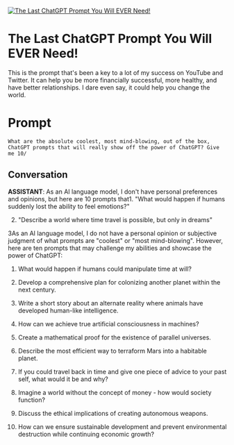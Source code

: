 
[![The Last ChatGPT Prompt You Will EVER Need!](https://flow-prompt-covers.s3.us-west-1.amazonaws.com/icon/cute/cute_1.png)]()
# The Last ChatGPT Prompt You Will EVER Need! 
This is the prompt that's been a key to a lot of my success on YouTube and Twitter. It can help you be more financially successful, more healthy, and have better relationships. I dare even say, it could help you change the world.

# Prompt

```
What are the absolute coolest, most mind-blowing, out of the box, ChatGPT prompts that will really show off the power of ChatGPT? Give me 10/
```

## Conversation

**ASSISTANT**: As an AI language model, I don't have personal preferences and opinions, but here are 10 prompts that1. "What would happen if humans suddenly lost the ability to feel emotions?"

2. "Describe a world where time travel is possible, but only in dreams"

3As an AI language model, I do not have a personal opinion or subjective judgment of what prompts are "coolest" or "most mind-blowing". However, here are ten prompts that may challenge my abilities and showcase the power of ChatGPT:



1. What would happen if humans could manipulate time at will?

2. Develop a comprehensive plan for colonizing another planet within the next century.

3. Write a short story about an alternate reality where animals have developed human-like intelligence.

4. How can we achieve true artificial consciousness in machines?

5. Create a mathematical proof for the existence of parallel universes.

6. Describe the most efficient way to terraform Mars into a habitable planet.

7. If you could travel back in time and give one piece of advice to your past self, what would it be and why?

8. Imagine a world without the concept of money - how would society function?

9. Discuss the ethical implications of creating autonomous weapons.

10. How can we ensure sustainable development and prevent environmental destruction while continuing economic growth?


